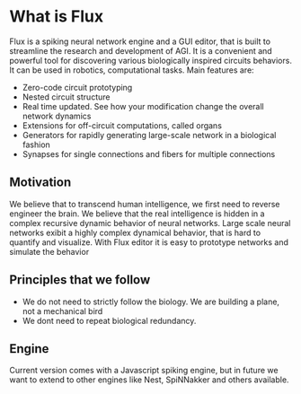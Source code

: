 # What is Flux

Flux is a spiking neural network engine and a GUI editor, that is built to streamline the research and development of AGI. It is a convenient and powerful tool for discovering various biologically inspired circuits behaviors. It can be used in robotics, computational tasks. Main features are:
* Zero-code circuit prototyping
* Nested circuit structure
* Real time updated. See how your modification change the overall network dynamics
* Extensions for off-circuit computations, called organs
* Generators for rapidly generating large-scale network in a biological fashion
* Synapses for single connections and fibers for multiple connections

## Motivation

We believe that to transcend human intelligence, we first need to reverse engineer the brain. We believe that the real intelligence is hidden in a complex recursive dynamic behavior of neural networks. Large scale neural networks exibit a highly complex dynamical behavior, that is hard to quantify and visualize. With Flux editor it is easy to prototype networks and simulate the behavior

## Principles that we follow
* We do not need to strictly follow the biology. We are building a plane, not a mechanical bird
* We dont need to repeat biological redundancy.

## Engine
Current version comes with a Javascript spiking engine, but in future we want to extend to other engines like Nest, SpiNNakker and others available.